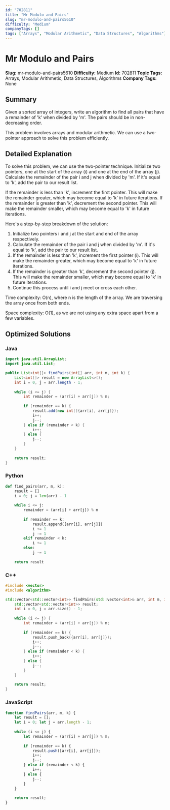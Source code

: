 ```yaml
---
id: "702811"
title: "Mr Modulo and Pairs"
slug: "mr-modulo-and-pairs5610"
difficulty: "Medium"
companyTags: []
tags: ["Arrays", "Modular Arithmetic", "Data Structures", "Algorithms"]
---
```


**Mr Modulo and Pairs**
=====================

**Slug:** mr-modulo-and-pairs5610
**Difficulty:** Medium
**Id:** 702811
**Topic Tags:** Arrays, Modular Arithmetic, Data Structures, Algorithms
**Company Tags:** None

## Summary
Given a sorted array of integers, write an algorithm to find all pairs that have a remainder of 'k' when divided by 'm'. The pairs should be in non-decreasing order.

This problem involves arrays and modular arithmetic. We can use a two-pointer approach to solve this problem efficiently.

## Detailed Explanation
To solve this problem, we can use the two-pointer technique. Initialize two pointers, one at the start of the array (i) and one at the end of the array (j). Calculate the remainder of the pair i and j when divided by 'm'. If it's equal to 'k', add the pair to our result list.

If the remainder is less than 'k', increment the first pointer. This will make the remainder greater, which may become equal to 'k' in future iterations. If the remainder is greater than 'k', decrement the second pointer. This will make the remainder smaller, which may become equal to 'k' in future iterations.

Here's a step-by-step breakdown of the solution:

1. Initialize two pointers i and j at the start and end of the array respectively.
2. Calculate the remainder of the pair i and j when divided by 'm'. If it's equal to 'k', add the pair to our result list.
3. If the remainder is less than 'k', increment the first pointer (i). This will make the remainder greater, which may become equal to 'k' in future iterations.
4. If the remainder is greater than 'k', decrement the second pointer (j). This will make the remainder smaller, which may become equal to 'k' in future iterations.
5. Continue this process until i and j meet or cross each other.

Time complexity: O(n), where n is the length of the array. We are traversing the array once from both ends.

Space complexity: O(1), as we are not using any extra space apart from a few variables.

## Optimized Solutions

### Java
```java
import java.util.ArrayList;
import java.util.List;

public List<int[]> findPairs(int[] arr, int m, int k) {
    List<int[]> result = new ArrayList<>();
    int i = 0, j = arr.length - 1;
    
    while (i <= j) {
        int remainder = (arr[i] + arr[j]) % m;
        
        if (remainder == k) {
            result.add(new int[]{arr[i], arr[j]});
            i++;
            j--;
        } else if (remainder < k) {
            i++;
        } else {
            j--;
        }
    }
    
    return result;
}
```

### Python
```python
def find_pairs(arr, m, k):
    result = []
    i = 0; j = len(arr) - 1
    
    while i <= j:
        remainder = (arr[i] + arr[j]) % m
        
        if remainder == k:
            result.append([arr[i], arr[j]])
            i += 1
            j -= 1
        elif remainder < k:
            i += 1
        else:
            j -= 1
    
    return result
```

### C++
```cpp
#include <vector>
#include <algorithm>

std::vector<std::vector<int>> findPairs(std::vector<int>& arr, int m, int k) {
    std::vector<std::vector<int>> result;
    int i = 0, j = arr.size() - 1;
    
    while (i <= j) {
        int remainder = (arr[i] + arr[j]) % m;
        
        if (remainder == k) {
            result.push_back({arr[i], arr[j]});
            i++;
            j--;
        } else if (remainder < k) {
            i++;
        } else {
            j--;
        }
    }
    
    return result;
}
```

### JavaScript
```javascript
function findPairs(arr, m, k) {
    let result = [];
    let i = 0; let j = arr.length - 1;
    
    while (i <= j) {
        let remainder = (arr[i] + arr[j]) % m;
        
        if (remainder == k) {
            result.push([arr[i], arr[j]]);
            i++;
            j--;
        } else if (remainder < k) {
            i++;
        } else {
            j--;
        }
    }
    
    return result;
}
```